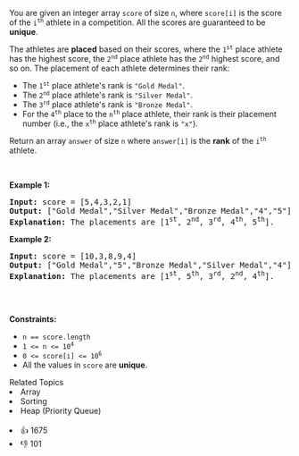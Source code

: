 <p>You are given an integer array <code>score</code> of size <code>n</code>, where <code>score[i]</code> is the score of the <code>i<sup>th</sup></code> athlete in a competition. All the scores are guaranteed to be <strong>unique</strong>.</p>

<p>The athletes are <strong>placed</strong> based on their scores, where the <code>1<sup>st</sup></code> place athlete has the highest score, the <code>2<sup>nd</sup></code> place athlete has the <code>2<sup>nd</sup></code> highest score, and so on. The placement of each athlete determines their rank:</p>

<ul> 
 <li>The <code>1<sup>st</sup></code> place athlete's rank is <code>"Gold Medal"</code>.</li> 
 <li>The <code>2<sup>nd</sup></code> place athlete's rank is <code>"Silver Medal"</code>.</li> 
 <li>The <code>3<sup>rd</sup></code> place athlete's rank is <code>"Bronze Medal"</code>.</li> 
 <li>For the <code>4<sup>th</sup></code> place to the <code>n<sup>th</sup></code> place athlete, their rank is their placement number (i.e., the <code>x<sup>th</sup></code> place athlete's rank is <code>"x"</code>).</li> 
</ul>

<p>Return an array <code>answer</code> of size <code>n</code> where <code>answer[i]</code> is the <strong>rank</strong> of the <code>i<sup>th</sup></code> athlete.</p>

<p>&nbsp;</p> 
<p><strong class="example">Example 1:</strong></p>

<pre>
<strong>Input:</strong> score = [5,4,3,2,1]
<strong>Output:</strong> ["Gold Medal","Silver Medal","Bronze Medal","4","5"]
<strong>Explanation:</strong> The placements are [1<sup>st</sup>, 2<sup>nd</sup>, 3<sup>rd</sup>, 4<sup>th</sup>, 5<sup>th</sup>].</pre>

<p><strong class="example">Example 2:</strong></p>

<pre>
<strong>Input:</strong> score = [10,3,8,9,4]
<strong>Output:</strong> ["Gold Medal","5","Bronze Medal","Silver Medal","4"]
<strong>Explanation:</strong> The placements are [1<sup>st</sup>, 5<sup>th</sup>, 3<sup>rd</sup>, 2<sup>nd</sup>, 4<sup>th</sup>].

</pre>

<p>&nbsp;</p> 
<p><strong>Constraints:</strong></p>

<ul> 
 <li><code>n == score.length</code></li> 
 <li><code>1 &lt;= n &lt;= 10<sup>4</sup></code></li> 
 <li><code>0 &lt;= score[i] &lt;= 10<sup>6</sup></code></li> 
 <li>All the values in <code>score</code> are <strong>unique</strong>.</li> 
</ul>

<div><div>Related Topics</div><div><li>Array</li><li>Sorting</li><li>Heap (Priority Queue)</li></div></div><br><div><li>👍 1675</li><li>👎 101</li></div>